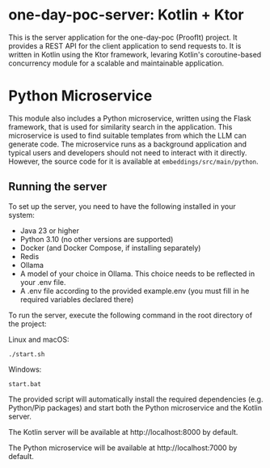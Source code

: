 # one-day-poc-server: Kotlin + Ktor

This is the server application for the one-day-poc (ProofIt) project. It provides a REST API for the client application
to send requests to. It is written in Kotlin using the Ktor framework, levaring Kotlin's coroutine-based concurrency
module for a scalable and maintainable application.

# Python Microservice

This module also includes a Python microservice, written using the Flask framework, that is used for similarity search
in the application. This microservice is used to find suitable templates from which the LLM can generate code. The
microservice runs as a background application and typical users and developers should not need to interact with it
directly. However, the source code for it is available at `embeddings/src/main/python`.

## Running the server

To set up the server, you need to have the following installed in your system:

- Java 23 or higher
- Python 3.10 (no other versions are supported)
- Docker (and Docker Compose, if installing separately)
- Redis
- Ollama
- A model of your choice in Ollama. This choice needs to be reflected in your .env file.
- A .env file according to the provided example.env (you must fill in he required variables declared there)

To run the server, execute the following command in the root directory of the project:

Linux and macOS:

```shell
./start.sh
```

Windows:

```shell
start.bat
```

The provided script will automatically install the required dependencies (e.g. Python/Pip packages) and start both
the Python microservice and the Kotlin server.

The Kotlin server will be available at http://localhost:8000 by default.

The Python microservice will be available at http://localhost:7000 by default.